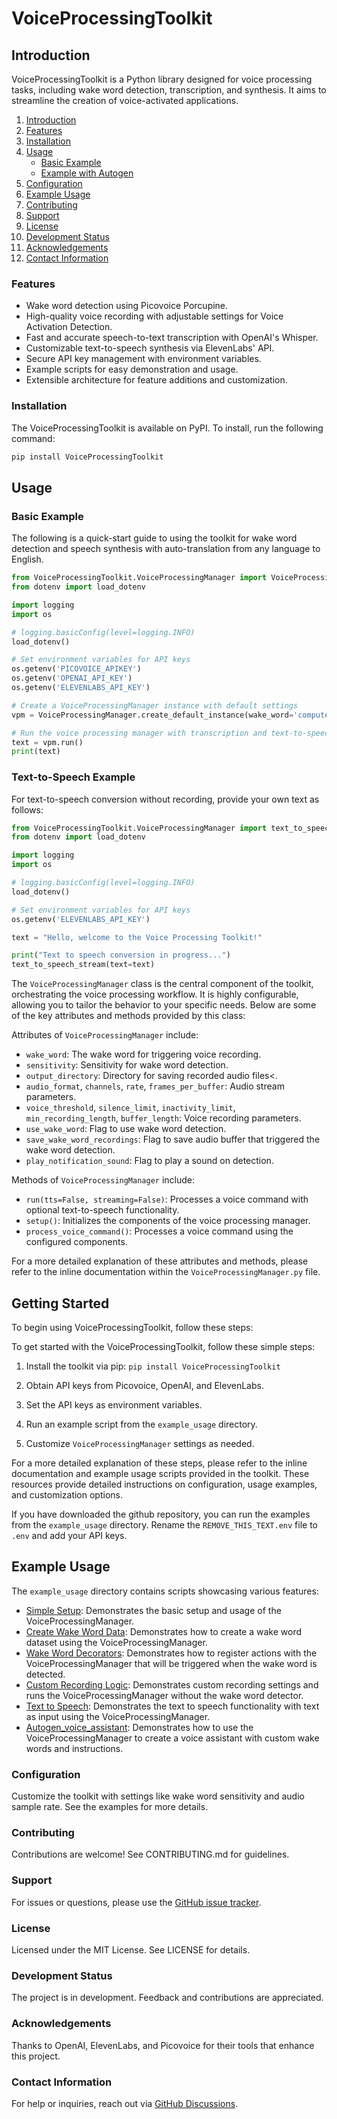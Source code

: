  # VoiceProcessingToolkit

 ## Introduction
 VoiceProcessingToolkit is a Python library designed for voice processing tasks, including wake word detection, transcription, and synthesis. It aims to streamline the creation of voice-activated applications.

 1. [Introduction](#introduction)
2. [Features](#features)
3. [Installation](#installation)
4. [Usage](#usage)
   - [Basic Example](#basic-example)
   - [Example with Autogen](example_usage/Autogen_voice_assistant_example_pyfile.py)
5. [Configuration](#configuration)
6. [Example Usage](#example-usage)
7. [Contributing](#contributing)
8. [Support](#support)
9. [License](#license)
10. [Development Status](#development-status)
11. [Acknowledgements](#acknowledgements)
12. [Contact Information](#contact-information)

### Features
 + Wake word detection using Picovoice Porcupine.
 + High-quality voice recording with adjustable settings for Voice Activation Detection.
 + Fast and accurate speech-to-text transcription with OpenAI's Whisper.
 + Customizable text-to-speech synthesis via ElevenLabs' API.
 + Secure API key management with environment variables.
 + Example scripts for easy demonstration and usage.
 + Extensible architecture for feature additions and customization.

 ### Installation
 The VoiceProcessingToolkit is available on PyPI. To install, run the following command:
 ```bash
 pip install VoiceProcessingToolkit
 ```

 ## Usage
 ### Basic Example
 The following is a quick-start guide to using the toolkit for wake word detection and speech synthesis with auto-translation from any language to English. 

 ```python
from VoiceProcessingToolkit.VoiceProcessingManager import VoiceProcessingManager
from dotenv import load_dotenv

import logging
import os

# logging.basicConfig(level=logging.INFO)
load_dotenv()

# Set environment variables for API keys
os.getenv('PICOVOICE_APIKEY')
os.getenv('OPENAI_API_KEY')
os.getenv('ELEVENLABS_API_KEY')

 # Create a VoiceProcessingManager instance with default settings
 vpm = VoiceProcessingManager.create_default_instance(wake_word='computer')

 # Run the voice processing manager with transcription and text-to-speech
 text = vpm.run()
 print(text)
 ```
 ### Text-to-Speech Example

 For text-to-speech conversion without recording, provide your own text as follows:

 ```python
from VoiceProcessingToolkit.VoiceProcessingManager import text_to_speech_stream
from dotenv import load_dotenv

import logging
import os

# logging.basicConfig(level=logging.INFO)
load_dotenv()

# Set environment variables for API keys
os.getenv('ELEVENLABS_API_KEY')

text = "Hello, welcome to the Voice Processing Toolkit!"

print("Text to speech conversion in progress...")
text_to_speech_stream(text=text)
 ```


 The `VoiceProcessingManager` class is the central component of the toolkit, orchestrating the voice processing workflow. It is highly configurable, allowing you to tailor the behavior to your specific needs. Below are some of the key attributes and methods provided by this class:

 Attributes of `VoiceProcessingManager` include:
 - `wake_word`: The wake word for triggering voice recording.
 - `sensitivity`: Sensitivity for wake word detection.
 - `output_directory`: Directory for saving recorded audio files<.
 - `audio_format`, `channels`, `rate`, `frames_per_buffer`: Audio stream parameters.
 - `voice_threshold`, `silence_limit`, `inactivity_limit`, `min_recording_length`, `buffer_length`: Voice recording parameters.
 - `use_wake_word`: Flag to use wake word detection.
 - `save_wake_word_recordings`: Flag to save audio buffer that triggered the wake word detection.
 - `play_notification_sound`: Flag to play a sound on detection.

 Methods of `VoiceProcessingManager` include:
 - `run(tts=False, streaming=False)`: Processes a voice command with optional text-to-speech functionality.
 - `setup()`: Initializes the components of the voice processing manager.
 - `process_voice_command()`: Processes a voice command using the configured components.

 For a more detailed explanation of these attributes and methods, please refer to the inline documentation within the `VoiceProcessingManager.py` file.

 ## Getting Started
 To begin using VoiceProcessingToolkit, follow these steps:

 To get started with the VoiceProcessingToolkit, follow these simple steps:

 1. Install the toolkit via pip: `pip install VoiceProcessingToolkit`

 2. Obtain API keys from Picovoice, OpenAI, and ElevenLabs.

 3. Set the API keys as environment variables.

 4. Run an example script from the `example_usage` directory.

 5. Customize `VoiceProcessingManager` settings as needed.

 For a more detailed explanation of these steps, please refer to the inline documentation and example usage scripts provided in the toolkit. These resources provide detailed instructions on configuration, usage examples, and customization options.

 If you have downloaded the github repository, you can run the examples from the `example_usage` directory. 
 Rename the `REMOVE_THIS_TEXT.env` file to `.env` and add your API keys.
 ## Example Usage
 The `example_usage` directory contains scripts showcasing various features:

 - [Simple Setup](example_usage/Simple_setup.py): Demonstrates the basic setup and usage of the VoiceProcessingManager.
 - [Create Wake Word Data](example_usage/Create_wakeword_data.py): Demonstrates how to create a wake word dataset using the VoiceProcessingManager.
 - [Wake Word Decorators](example_usage/Wakeword_decorators.py): Demonstrates how to register actions with the VoiceProcessingManager that will be triggered when the wake word is detected.
 - [Custom Recording Logic](example_usage/Custom_recording_logic.py): Demonstrates custom recording settings and runs the VoiceProcessingManager without the wake word detector.
 - [Text to Speech](example_usage/Text_to_speach.py): Demonstrates the text to speech functionality with text as input using the VoiceProcessingManager.
 - [Autogen_voice_assistant](example_usage/Autogen_voice_assistant_example.ipynb): Demonstrates how to use the VoiceProcessingManager to create a voice assistant with custom wake words and instructions.


 ### Configuration
 Customize the toolkit with settings like wake word sensitivity and audio sample rate. See the examples for more details.

 ### Contributing
 Contributions are welcome! See CONTRIBUTING.md for guidelines.

 ### Support
 For issues or questions, please use the [GitHub issue tracker](https://github.com/kristofferv98/VoiceProcessingToolkit/issues).

 ### License
 Licensed under the MIT License. See LICENSE for details.

 ### Development Status
 The project is in development. Feedback and contributions are appreciated.

 ### Acknowledgements
 Thanks to OpenAI, ElevenLabs, and Picovoice for their tools that enhance this project.

 ### Contact Information
 For help or inquiries, reach out via [GitHub Discussions](https://github.com/kristofferv98/VoiceProcessingToolkit/discussions).

